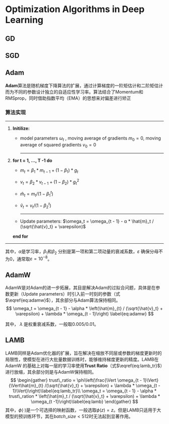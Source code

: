 # Optimization Algorithms in Deep Learning

## GD

## SGD

## Adam

**Adam**算法是随机梯度下降算法的扩展，通过计算梯度的一阶矩估计和二阶矩估计而为不同的参数设计独立的自适应性学习率。算法结合了Momentum和RMSprop，同时借助指数平均（EMA）的思想来对偏差进行矫正

### 算法实现

---

1. **Initilize:**

   - model parameters $\omega_t$ , moving average of gradients $m_0 = 0$, moving average of squared gradients $v_0 = 0$

     ---

2. **for t = 1, ..., T -1 do**

   - $m_t = β_1 * m_{t-1} + (1 - β_1) * g_t$
   - $v_t = β_2 * v_{t-1} + (1 - β_2) * g_t^2$

   - $\hat{m}_t = m_t / (1 - β_1^t)$

   - $\hat{v}_t = v_t / (1 - β_2^t)$

     ---

   - Update parameters: $\omega_t = \omega_{t - 1} - α * \hat{m}_t / (\sqrt{\hat{v}_t} + \varepsilon)$

   **end for**

---

其中，$\alpha$是学习率，$\beta_1$和$\beta_2$ 分别是第一项和第二项动量的衰减系数，$\varepsilon$ 确保分母不为0，通常取$\varepsilon = 10^{-8}$。

## AdamW

AdamW是对Adam的进一步拓展，其目是解决Adam的过拟合问题，具体是在参数更新（Update parameters）时引入前一时刻的参数（式$\eqref{eq:adamw}$），其余部分与Adam算法保持相同。
$$
\omega_t = \omega_{t - 1} - \alpha * \left(\hat{m}_{t} / (\sqrt{\hat{v}_t} + \varepsilon) + \lambda * \omega_{t - 1}\right)
\label{eq:adamw}
$$

其中， $\lambda$ 是权重衰减系数，一般取$0.005/0.01$。

## LAMB

LAMB同样是Adam优化器的扩展，旨在解决在缩放不同层或参数的梯度更新时的局限性，使模型在进行大批量数据训练时，能够维持梯度更新的精度。LAMB在AdamW 的基础上对每一层的学习率使用**Trust Ratio**（式$\eqref{eq:lamb_tr}$）进行放缩，其余部分则是与AdamW保持相同。
$$
\begin{gather}
trust\_ratio = \phi\left(\frac{\Vert \omega_{t - 1}\Vert}{\Vert\hat{m}_{t} /(\sqrt{\hat{v}_t} + \varepsilon) + \lambda * \omega_{t - 1}\Vert}\right)\label{eq:lamb_tr}\\
\omega_t = \omega_{t - 1} - \alpha * trust\_ration * \left(\hat{m}_t / (\sqrt{\hat{v}_t} + \varepsilon) +  \lambda * \omega_{t -1}\right)\label{eq:lamb}
\end{gather}
$$
其中，$\phi(\cdot)$是一个可选择的映射函数，一般选取$\phi(z) = z$。但是LAMB只适用于大模型的预训练环节，其在$batch\_size < 512$时无法起到显著作用。
